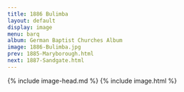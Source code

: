 ```yaml
---
title: 1886 Bulimba
layout: default
display: image
menu: barq
album: German Baptist Churches Album
image: 1886-Bulimba.jpg
prev: 1885-Maryborough.html
next: 1887-Sandgate.html
---
```

{% include image-head.md %}
{% include image.html %}